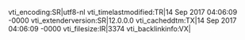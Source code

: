vti_encoding:SR|utf8-nl
vti_timelastmodified:TR|14 Sep 2017 04:06:09 -0000
vti_extenderversion:SR|12.0.0.0
vti_cacheddtm:TX|14 Sep 2017 04:06:09 -0000
vti_filesize:IR|3374
vti_backlinkinfo:VX|
